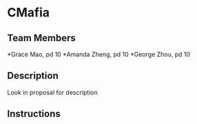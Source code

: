 # CMafia
## Team Members
*Grace Mao, pd 10
*Amanda Zheng, pd 10
*George Zhou, pd 10

## Description
Look in proposal for description

## Instructions

